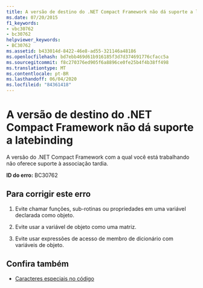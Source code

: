 ```yaml
---
title: A versão de destino do .NET Compact Framework não dá suporte a latebinding
ms.date: 07/20/2015
f1_keywords:
- vbc30762
- bc30762
helpviewer_keywords:
- BC30762
ms.assetid: b433014d-8422-46e8-ad55-321146a48186
ms.openlocfilehash: bd7ebb469d61b916185f3d7d374691776cfacc5a
ms.sourcegitcommit: f8c270376ed905f6a8896ce0fe25b4f4b38ff498
ms.translationtype: MT
ms.contentlocale: pt-BR
ms.lasthandoff: 06/04/2020
ms.locfileid: "84361418"
---
```

# <a name="the-targeted-version-of-the-net-compact-framework-does-not-support-latebinding"></a>A versão de destino do .NET Compact Framework não dá suporte a latebinding
A versão do .NET Compact Framework com a qual você está trabalhando não oferece suporte à associação tardia.  
  
 **ID do erro:** BC30762  
  
## <a name="to-correct-this-error"></a>Para corrigir este erro  
  
1. Evite chamar funções, sub-rotinas ou propriedades em uma variável declarada como objeto.  
  
2. Evite usar a variável de objeto como uma matriz.  
  
3. Evite usar expressões de acesso de membro de dicionário com variáveis de objeto.  
  
## <a name="see-also"></a>Confira também

- [Caracteres especiais no código](../programming-guide/program-structure/special-characters-in-code.md)

